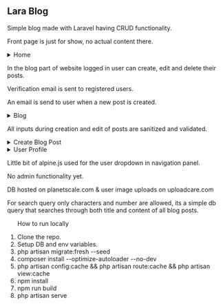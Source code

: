 ## Lara Blog

Simple blog made with Laravel having CRUD functionality.

Front page is just for show, no actual content there.

<details>
<summary>Home</summary>
<picture>
  <img alt="Home" src="https://raw.githubusercontent.com/jik-SAN/LaraBlog/main/screenshots/Home.png">
</picture>
</details>

In the blog part of website logged in user can create, edit and delete their posts.

Verification email is sent to registered users.

An email is send to user when a new post is created.
<details>
<summary>Blog</summary>
<picture>
  <img alt="Blog" src="https://raw.githubusercontent.com/jik-SAN/LaraBlog/main/screenshots/Blog-posts.png">
</picture>
</details>

All inputs during creation and edit of posts are sanitized and validated.
<details>
<summary>Create Blog Post</summary>
<picture>
  <img alt="create" src="https://raw.githubusercontent.com/jik-SAN/LaraBlog/main/screenshots/Create.png">
</picture>
</details>

<details>
<summary>User Profile</summary>
<picture>
  <img alt="user" src="https://raw.githubusercontent.com/jik-SAN/LaraBlog/main/screenshots/profile.png">
</picture>
</details>

Little bit of alpine.js used for the user dropdown in navigation panel.

No admin functionality yet.

DB hosted on planetscale.com & user image uploads on uploadcare.com

For search query only characters and number are allowed, its a simple db query that searches through both title and content of all blog posts.
<ol>
<p>How to run locally<p>
<li>Clone the repo.</li>
<li>Setup DB and env variables.</li>
<li>php artisan migrate:fresh --seed</li>
<li>composer install --optimize-autoloader --no-dev</li>
<li>php artisan config:cache &&
 php artisan route:cache && 
php artisan view:cache</li>
<li>npm install</li>
<li>npm run build</li>
<li>php artisan serve</li>
</ol>
